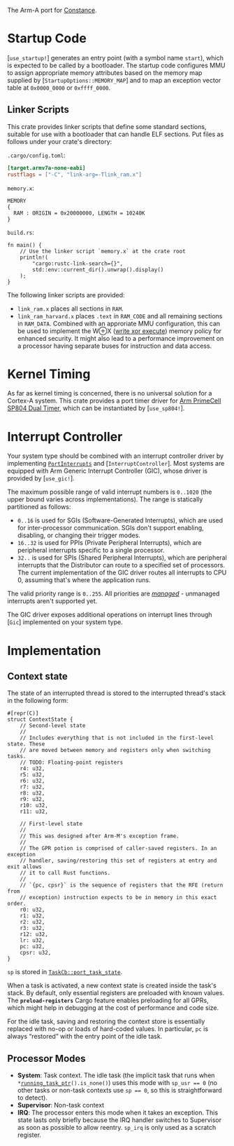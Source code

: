 The Arm-A port for [Constance](::constance).

# Startup Code

[`use_startup!`] generates an entry point (with a symbol name `start`), which is expected to be called by a bootloader. The startup code configures MMU to assign appropriate memory attributes based on the memory map supplied by [`StartupOptions::MEMORY_MAP`] and to map an exception vector table at `0x0000_0000` or `0xffff_0000`.

## Linker Scripts

This crate provides linker scripts that define some standard sections, suitable for use with a bootloader that can handle ELF sections. Put files as follows under your crate's directory:

`.cargo/config.toml`:

```toml
[target.armv7a-none-eabi]
rustflags = ["-C", "link-arg=-Tlink_ram.x"]
```

`memory.x`:

```text
MEMORY
{
  RAM : ORIGIN = 0x20000000, LENGTH = 10240K
}
```

`build.rs`:

```rust,ignore
fn main() {
    // Use the linker script `memory.x` at the crate root
    println!(
        "cargo:rustc-link-search={}",
        std::env::current_dir().unwrap().display()
    );
}
```

The following linker scripts are provided:

 - `link_ram.x` places all sections in `RAM`.
 - `link_ram_harvard.x` places `.text` in `RAM_CODE` and all remaining sections in `RAM_DATA`. Combined with an approriate MMU configuration, this can be used to implement the W⊕X ([write xor execute]) memory policy for enhanced security. It might also lead to a performance improvement on a processor having separate buses for instruction and data access.

[write xor execute]: https://en.wikipedia.org/wiki/W%5EX

# Kernel Timing

As far as kernel timing is concerned, there is no universal solution for a Cortex-A system. This crate provides a port timer driver for [Arm PrimeCell SP804 Dual Timer], which can be instantiated by [`use_sp804!`].

[Arm PrimeCell SP804 Dual Timer]: https://developer.arm.com/documentation/ddi0271/d/

# Interrupt Controller

Your system type should be combined with an interrupt controller driver by implementing [`PortInterrupts`] and [`InterruptController`]. Most systems are equipped with Arm Generic Interrupt Controller (GIC), whose driver is provided by [`use_gic!`].

The maximum possible range of valid interrupt numbers is `0..1020` (the upper bound varies across implementations). The range is statically partitioned as follows:

 - `0..16` is used for SGIs (Software-Generated Interrupts), which are used for inter-processor communication. SGIs don't support enabling, disabling, or changing their trigger modes.
 - `16..32` is used for PPIs (Private Peripheral Interrupts), which are peripheral interrupts specific to a single processor.
 - `32..` is used for SPIs (Shared Peripheral Interrupts), which are peripheral interrupts that the Distributor can route to a specified set of processors. The current implementation of the GIC driver routes all interrupts to CPU 0, assuming that's where the application runs.

The valid priority range is `0..255`. All priorities are [*managed*] - unmanaged interrupts aren't supported yet.

The GIC driver exposes additional operations on interrupt lines through [`Gic`] implemented on your system type.

[`PortInterrupts`]: constance::kernel::PortInterrupts
[*managed*]: constance::kernel::PortInterrupts::MANAGED_INTERRUPT_PRIORITY_RANGE

# Implementation

## Context state

The state of an interrupted thread is stored to the interrupted thread's stack in the following form:

```rust,ignore
#[repr(C)]
struct ContextState {
    // Second-level state
    //
    // Includes everything that is not included in the first-level state. These
    // are moved between memory and registers only when switching tasks.
    // TODO: Floating-point registers
    r4: u32,
    r5: u32,
    r6: u32,
    r7: u32,
    r8: u32,
    r9: u32,
    r10: u32,
    r11: u32,

    // First-level state
    //
    // This was designed after Arm-M's exception frame.
    //
    // The GPR potion is comprised of caller-saved registers. In an exception
    // handler, saving/restoring this set of registers at entry and exit allows
    // it to call Rust functions.
    //
    // `{pc, cpsr}` is the sequence of registers that the RFE (return from
    // exception) instruction expects to be in memory in this exact order.
    r0: u32,
    r1: u32,
    r2: u32,
    r3: u32,
    r12: u32,
    lr: u32,
    pc: u32,
    cpsr: u32,
}
```

`sp` is stored in [`TaskCb::port_task_state`].

[`TaskCb::port_task_state`]: constance::kernel::TaskCb::port_task_state

When a task is activated, a new context state is created inside the task's stack. By default, only essential registers are preloaded with known values. The **`preload-registers`** Cargo feature enables preloading for all GPRs, which might help in debugging at the cost of performance and code size.

For the idle task, saving and restoring the context store is essentially replaced with no-op or loads of hard-coded values. In particular, `pc` is always “restored” with the entry point of the idle task.

## Processor Modes

 - **System**: Task context. The idle task (the implicit task that runs when `*`[`running_task_ptr`]`().is_none()`) uses this mode with `sp_usr == 0` (no other tasks or non-task contexts use `sp == 0`, so this is straightforward to detect).
 - **Supervisor**: Non-task context
 - **IRQ**: The processor enters this mode when it takes an exception. This state lasts only briefly because the IRQ handler switches to Supervisor as soon as possible to allow reentry. `sp_irq` is only used as a scratch register.

[`running_task_ptr`]: constance::kernel::State::running_task_ptr
